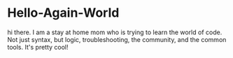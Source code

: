 # Hello-Again-World
hi there. I am a stay at home mom who is trying to learn the world of code. Not just syntax, but logic, troubleshooting, the community, and the common tools. It's pretty cool!
